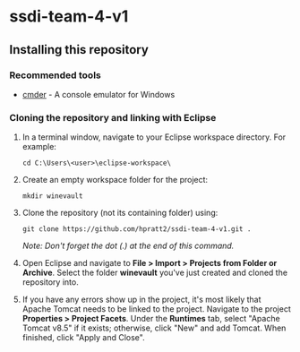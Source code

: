 # ssdi-team-4-v1

## Installing this repository

### Recommended tools
* [cmder](http://cmder.net/) - A console emulator for Windows

### Cloning the repository and linking with Eclipse
1. In a terminal window, navigate to your Eclipse workspace directory. For example:

   `cd C:\Users\<user>\eclipse-workspace\`

2. Create an empty workspace folder for the project:

   `mkdir winevault`

3. Clone the repository (not its containing folder) using:

   `git clone https://github.com/hpratt2/ssdi-team-4-v1.git .`
   
   *Note: Don't forget the dot (.) at the end of this command.*
   
4. Open Eclipse and navigate to **File > Import > Projects from Folder or Archive**. Select the folder **winevault** you've just created and cloned the repository into.

5. If you have any errors show up in the project, it's most likely that Apache Tomcat needs to be linked to the project. Navigate to the project **Properties > Project Facets**. Under the **Runtimes** tab, select "Apache Tomcat v8.5" if it exists; otherwise, click "New" and add Tomcat. When finished, click "Apply and Close".
